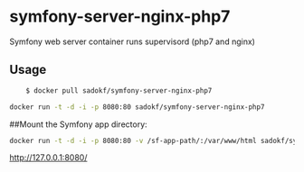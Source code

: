 # symfony-server-nginx-php7
Symfony web server container runs supervisord (php7 and nginx)

## Usage

```sh
    $ docker pull sadokf/symfony-server-nginx-php7
```

```sh
docker run -t -d -i -p 8080:80 sadokf/symfony-server-nginx-php7
```

##Mount the Symfony app directory:

```sh
docker run -t -d -i -p 8080:80 -v /sf-app-path/:/var/www/html sadokf/symfony-server-nginx-php7
```


http://127.0.0.1:8080/
